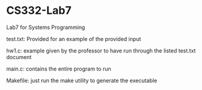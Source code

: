 # CS332-Lab7

Lab7 for Systems Programming

test.txt: Provided for an example of the provided input

hw1.c: example given by the professor to have run through the listed test.txt document

main.c: contains the entire program to run

Makefile: just run the make utility to generate the executable